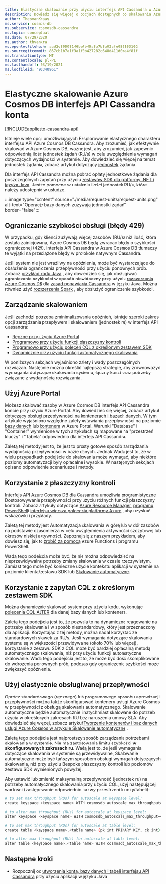 ```yaml
---
title: Elastyczne skalowanie przy użyciu interfejs API Cassandra w Azure Cosmos DB
description: Dowiedz się więcej o opcjach dostępnych do skalowania Azure Cosmos DB konta interfejs API Cassandra i ich zalety/wady
author: TheovanKraay
ms.service: cosmos-db
ms.subservice: cosmosdb-cassandra
ms.topic: conceptual
ms.date: 07/29/2020
ms.author: thvankra
ms.openlocfilehash: aad2e80598146be7b45a8a7b8a02cfe050163102
ms.sourcegitcommit: 867cb1b7a1f3a1f0b427282c648d411d0ca4f81f
ms.translationtype: MT
ms.contentlocale: pl-PL
ms.lasthandoff: 03/19/2021
ms.locfileid: "93340961"
---
```

# <a name="elastically-scale-an-azure-cosmos-db-cassandra-api-account"></a>Elastyczne skalowanie Azure Cosmos DB interfejs API Cassandra konta
[!INCLUDE[appliesto-cassandra-api](includes/appliesto-cassandra-api.md)]

Istnieje wiele opcji umożliwiających Eksplorowanie elastycznego charakteru interfejsu API Azure Cosmos DB Cassandra. Aby zrozumieć, jak efektywnie skalować w Azure Cosmos DB, ważne jest, aby zrozumieć, jak zapewnić odpowiednią ilość jednostek żądań (RU/s) w celu uwzględnienia wymagań dotyczących wydajności w systemie. Aby dowiedzieć się więcej na temat jednostek żądania, zobacz artykuł dotyczący [jednostek](request-units.md) żądania. 

Dla interfejs API Cassandra można pobrać opłaty jednostkowe żądania dla poszczególnych zapytań przy użyciu [zestawów SDK dla platformy .NET i języka Java](./find-request-unit-charge-cassandra.md). Jest to pomocne w ustaleniu ilości jednostek RU/s, które należy udostępnić w usłudze.

:::image type="content" source="./media/request-units/request-units.png" alt-text="Operacje bazy danych zużywają jednostki żądań" border="false":::

## <a name="handling-rate-limiting-429-errors"></a>Ograniczanie szybkości obsługi (błędy 429)

W przypadku, gdy klienci zużywają więcej zasobów (RU/s) niż ilość, która została zainicjowana, Azure Cosmos DB będą zwracać błędy o szybkości ograniczonej (429). Interfejs API Cassandra w Azure Cosmos DB tłumaczy te wyjątki na przeciążone błędy w protokole natywnym Cassandra. 

Jeśli system nie jest wrażliwy na opóźnienia, może być wystarczające do obsłużenia ograniczenia przepływności przy użyciu ponownych prób. Zobacz [przykład kodu Java](https://github.com/Azure-Samples/azure-cosmos-cassandra-java-retry-sample) , aby dowiedzieć się, jak obsługiwać ograniczanie szybkości w sposób niewidoczny przy użyciu [rozszerzenia Azure Cosmos DB](https://github.com/Azure/azure-cosmos-cassandra-extensions) dla [zasad ponawiania Cassandra](https://docs.datastax.com/en/developer/java-driver/4.4/manual/core/retries/) w języku Java. Można również użyć [rozszerzenia Spark](https://mvnrepository.com/artifact/com.microsoft.azure.cosmosdb/azure-cosmos-cassandra-spark-helper) , aby obsłużyć ograniczenie szybkości.

## <a name="manage-scaling"></a>Zarządzanie skalowaniem

Jeśli zachodzi potrzeba zminimalizowania opóźnień, istnieje szeroki zakres opcji zarządzania przepływem i skalowaniem (jednostek ru) w interfejs API Cassandra:

* [Ręczne przy użyciu Azure Portal](#use-azure-portal)
* [Programowo przy użyciu funkcji płaszczyzny kontroli](#use-control-plane)
* [Programowo przy użyciu poleceń CQL z określonym zestawem SDK](#use-cql-queries)
* [Dynamicznie przy użyciu funkcji automatycznego skalowania](#use-autoscale)

W poniższych sekcjach wyjaśniono zalety i wady poszczególnych rozwiązań. Następnie można określić najlepszą strategię, aby zrównoważyć wymagania dotyczące skalowania systemu, łączny koszt oraz potrzeby związane z wydajnością rozwiązania.

## <a name="use-the-azure-portal"></a><a id="use-azure-portal"></a>Użyj Azure Portal

Możesz skalować zasoby w Azure Cosmos DB interfejs API Cassandra koncie przy użyciu Azure Portal. Aby dowiedzieć się więcej, zobacz artykuł dotyczący [obsługi przepływności na kontenerach i bazach danych](set-throughput.md). W tym artykule wyjaśniono względne zalety ustawiania przepływności na poziomie [bazy danych](set-throughput.md#set-throughput-on-a-database) lub [kontenera](set-throughput.md#set-throughput-on-a-container) w Azure Portal. Warunki "Database" i "Container" wymienione w tych artykułach są mapowane na "przestrzeń kluczy" i "Tabela" odpowiednio dla interfejs API Cassandra.

Zaletą tej metody jest to, że jest to prosty gotowe sposób zarządzania wydajnością przepływności w bazie danych. Jednak Wadą jest to, że w wielu przypadkach podejście do skalowania może wymagać, aby niektóre poziomy automatyzacji były opłacalne i wysokie. W następnych sekcjach opisano odpowiednie scenariusze i metody.

## <a name="use-the-control-plane"></a><a id="use-control-plane"></a>Korzystanie z płaszczyzny kontroli

Interfejs API Azure Cosmos DB dla Cassandra umożliwia programistyczne Dostosowywanie przepływności przy użyciu różnych funkcji płaszczyzny kontroli. Zobacz artykuły dotyczące [Azure Resource Manager](./templates-samples-cassandra.md), [programu PowerShell](powershell-samples.md)i [interfejsu wiersza polecenia platformy Azure](cli-samples.md) , aby uzyskać wskazówki i przykłady.

Zaletą tej metody jest Automatyzacja skalowania w górę lub w dół zasobów na podstawie czasomierza w celu uwzględnienia aktywności szczytowej lub okresów niskiej aktywności. Zapoznaj się z naszym przykładem, aby dowiesz się, jak to [zrobić za pomocą](https://github.com/Azure-Samples/azure-cosmos-throughput-scheduler) Azure Functions i programu PowerShell.

Wadą tego podejścia może być, że nie można odpowiedzieć na nieprzewidywalne potrzeby zmiany skalowania w czasie rzeczywistym. Zamiast tego może być konieczne użycie kontekstu aplikacji w systemie na poziomie klienta/zestawu SDK lub [Skalowanie automatyczne](provision-throughput-autoscale.md).

## <a name="use-cql-queries-with-a-specific-sdk"></a><a id="use-cql-queries"></a>Korzystanie z zapytań CQL z określonym zestawem SDK

Można dynamicznie skalować system przy użyciu kodu, wykonując [polecenia CQL ALTER](cassandra-support.md#keyspace-and-table-options) dla danej bazy danych lub kontenera.

Zaletą tego podejścia jest to, że pozwala to na dynamiczne reagowanie na potrzeby skalowania i w sposób niestandardowy, który jest przeznaczony dla aplikacji. Korzystając z tej metody, można nadal korzystać ze standardowych stawek za RU/s. Jeśli wymagania dotyczące skalowania systemu są w większości przewidywalne (około 70% lub więcej), korzystanie z zestawu SDK z CQL może być bardziej opłacalną metodą automatycznego skalowania, niż przy użyciu funkcji automatyczne skalowanie. Wadą tego podejścia jest to, że może być dość skomplikowane do wdrożenia ponownych prób, podczas gdy ograniczenie szybkości może zwiększyć opóźnienia.

## <a name="use-autoscale-provisioned-throughput"></a><a id="use-autoscale"></a>Użyj elastycznie obsługiwanej przepływności

Oprócz standardowego (ręcznego) lub programowego sposobu aprowizacji przepływności można także skonfigurować kontenery usługi Azure Cosmos w przepływności z obsługą skalowania automatycznego. Skalowanie automatyczne będzie automatycznie i natychmiast skalowane do potrzeb użycia w określonych zakresach RU bez naruszenia umowy SLA. Aby dowiedzieć się więcej, zobacz artykuł [Tworzenie kontenerów i baz danych usługi Azure Cosmos w artykule Skalowanie automatyczne](provision-throughput-autoscale.md) .

Zaletą tego podejścia jest najprostszy sposób zarządzania potrzebami skalowania w systemie. Nie ma zastosowania limitu szybkości **w skonfigurowanych zakresach ru**. Wadą jest to, że jeśli wymagania dotyczące skalowania w systemie są przewidywalne, Skalowanie automatyczne może być tańszym sposobem obsługi wymagań dotyczących skalowania, niż przy użyciu Bespoke płaszczyzny kontroli lub poziomów zestawu SDK wymienionych powyżej.

Aby ustawić lub zmienić maksymalną przepływność (jednostek ru) na potrzeby automatycznego skalowania przy użyciu CQL, użyj następującej wartości (zastępowanie odpowiednio nazwy przestrzeni kluczy/tabeli):

```Bash
# to set max throughput (RUs) for autoscale at keyspace level:
create keyspace <keyspace name> WITH cosmosdb_autoscale_max_throughput=5000;

# to alter max throughput (RUs) for autoscale at keyspace level:
alter keyspace <keyspace name> WITH cosmosdb_autoscale_max_throughput=4000;

# to set max throughput (RUs) for autoscale at table level:
create table <keyspace name>.<table name> (pk int PRIMARY KEY, ck int) WITH cosmosdb_autoscale_max_throughput=5000;

# to alter max throughput (RUs) for autoscale at table level:
alter table <keyspace name>.<table name> WITH cosmosdb_autoscale_max_throughput=4000;
```

## <a name="next-steps"></a>Następne kroki

- Rozpocznij od [utworzenia konta, bazy danych i tabeli interfejsu API Cassandra](create-cassandra-api-account-java.md) przy użyciu aplikacji w języku Java